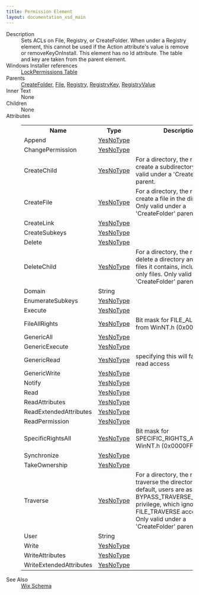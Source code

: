 ```yaml
---
title: Permission Element
layout: documentation_xsd_main
---
```

<dl>
  <dt>Description</dt>
  <dd>                 Sets ACLs on File, Registry, or CreateFolder.  When under a Registry element, this cannot be used                 if the Action attribute's value is remove or removeKeyOnInstall.  This element has no Id attribute.                 The table and key are taken from the parent element.             </dd>
  <dt>Windows Installer references</dt>
  <dd>
    <a href="http://msdn.microsoft.com/library/aa369774.aspx" target="_blank">LockPermissions Table</a>
  </dd>
  <dt>Parents</dt>
  <dd>
    <a href="../wix/createfolder">CreateFolder</a>, <a href="../wix/file">File</a>, <a href="../wix/registry">Registry</a>, <a href="../wix/registrykey">RegistryKey</a>, <a href="../wix/registryvalue">RegistryValue</a></dd>
  <dt>Inner Text</dt>
  <dd>None</dd>
  <dt>Children</dt>
  <dd>None</dd>
  <dt>Attributes</dt>
  <dd>
    <table cellspacing="0" cellpadding="0" class="schema">
      <tr>
        <th width="15%">Name</th>
        <th width="15%">Type</th>
        <th width="65%">Description</th>
        <th width="15%">Required</th>
      </tr>
      <tr>
        <td>Append</td>
        <td><a href="../wix/simple_type_yesnotype">YesNoType</a></td>
        <td>&nbsp;</td>
        <td>&nbsp;</td>
      </tr>
      <tr>
        <td>ChangePermission</td>
        <td><a href="../wix/simple_type_yesnotype">YesNoType</a></td>
        <td>&nbsp;</td>
        <td>&nbsp;</td>
      </tr>
      <tr>
        <td>CreateChild</td>
        <td><a href="../wix/simple_type_yesnotype">YesNoType</a></td>
        <td>For a directory, the right to create a subdirectory.  Only valid under a 'CreateFolder' parent.</td>
        <td>&nbsp;</td>
      </tr>
      <tr>
        <td>CreateFile</td>
        <td><a href="../wix/simple_type_yesnotype">YesNoType</a></td>
        <td>For a directory, the right to create a file in the directory.  Only valid under a 'CreateFolder' parent.</td>
        <td>&nbsp;</td>
      </tr>
      <tr>
        <td>CreateLink</td>
        <td><a href="../wix/simple_type_yesnotype">YesNoType</a></td>
        <td>&nbsp;</td>
        <td>&nbsp;</td>
      </tr>
      <tr>
        <td>CreateSubkeys</td>
        <td><a href="../wix/simple_type_yesnotype">YesNoType</a></td>
        <td>&nbsp;</td>
        <td>&nbsp;</td>
      </tr>
      <tr>
        <td>Delete</td>
        <td><a href="../wix/simple_type_yesnotype">YesNoType</a></td>
        <td>&nbsp;</td>
        <td>&nbsp;</td>
      </tr>
      <tr>
        <td>DeleteChild</td>
        <td><a href="../wix/simple_type_yesnotype">YesNoType</a></td>
        <td>For a directory, the right to delete a directory and all the files it contains, including read-only files.  Only valid under a 'CreateFolder' parent.</td>
        <td>&nbsp;</td>
      </tr>
      <tr>
        <td>Domain</td>
        <td>String</td>
        <td>&nbsp;</td>
        <td>&nbsp;</td>
      </tr>
      <tr>
        <td>EnumerateSubkeys</td>
        <td><a href="../wix/simple_type_yesnotype">YesNoType</a></td>
        <td>&nbsp;</td>
        <td>&nbsp;</td>
      </tr>
      <tr>
        <td>Execute</td>
        <td><a href="../wix/simple_type_yesnotype">YesNoType</a></td>
        <td>&nbsp;</td>
        <td>&nbsp;</td>
      </tr>
      <tr>
        <td>FileAllRights</td>
        <td><a href="../wix/simple_type_yesnotype">YesNoType</a></td>
        <td>Bit mask for FILE_ALL_ACCESS from WinNT.h (0x001F01FF).</td>
        <td>&nbsp;</td>
      </tr>
      <tr>
        <td>GenericAll</td>
        <td><a href="../wix/simple_type_yesnotype">YesNoType</a></td>
        <td>&nbsp;</td>
        <td>&nbsp;</td>
      </tr>
      <tr>
        <td>GenericExecute</td>
        <td><a href="../wix/simple_type_yesnotype">YesNoType</a></td>
        <td>&nbsp;</td>
        <td>&nbsp;</td>
      </tr>
      <tr>
        <td>GenericRead</td>
        <td><a href="../wix/simple_type_yesnotype">YesNoType</a></td>
        <td>specifying this will fail to grant read access</td>
        <td>&nbsp;</td>
      </tr>
      <tr>
        <td>GenericWrite</td>
        <td><a href="../wix/simple_type_yesnotype">YesNoType</a></td>
        <td>&nbsp;</td>
        <td>&nbsp;</td>
      </tr>
      <tr>
        <td>Notify</td>
        <td><a href="../wix/simple_type_yesnotype">YesNoType</a></td>
        <td>&nbsp;</td>
        <td>&nbsp;</td>
      </tr>
      <tr>
        <td>Read</td>
        <td><a href="../wix/simple_type_yesnotype">YesNoType</a></td>
        <td>&nbsp;</td>
        <td>&nbsp;</td>
      </tr>
      <tr>
        <td>ReadAttributes</td>
        <td><a href="../wix/simple_type_yesnotype">YesNoType</a></td>
        <td>&nbsp;</td>
        <td>&nbsp;</td>
      </tr>
      <tr>
        <td>ReadExtendedAttributes</td>
        <td><a href="../wix/simple_type_yesnotype">YesNoType</a></td>
        <td>&nbsp;</td>
        <td>&nbsp;</td>
      </tr>
      <tr>
        <td>ReadPermission</td>
        <td><a href="../wix/simple_type_yesnotype">YesNoType</a></td>
        <td>&nbsp;</td>
        <td>&nbsp;</td>
      </tr>
      <tr>
        <td>SpecificRightsAll</td>
        <td><a href="../wix/simple_type_yesnotype">YesNoType</a></td>
        <td>Bit mask for SPECIFIC_RIGHTS_ALL from WinNT.h (0x0000FFFF).</td>
        <td>&nbsp;</td>
      </tr>
      <tr>
        <td>Synchronize</td>
        <td><a href="../wix/simple_type_yesnotype">YesNoType</a></td>
        <td>&nbsp;</td>
        <td>&nbsp;</td>
      </tr>
      <tr>
        <td>TakeOwnership</td>
        <td><a href="../wix/simple_type_yesnotype">YesNoType</a></td>
        <td>&nbsp;</td>
        <td>&nbsp;</td>
      </tr>
      <tr>
        <td>Traverse</td>
        <td><a href="../wix/simple_type_yesnotype">YesNoType</a></td>
        <td>For a directory, the right to traverse the directory.  By default, users are assigned the BYPASS_TRAVERSE_CHECKING privilege, which ignores the FILE_TRAVERSE access right.  Only valid under a 'CreateFolder' parent.</td>
        <td>&nbsp;</td>
      </tr>
      <tr>
        <td>User</td>
        <td>String</td>
        <td>&nbsp;</td>
        <td>Yes</td>
      </tr>
      <tr>
        <td>Write</td>
        <td><a href="../wix/simple_type_yesnotype">YesNoType</a></td>
        <td>&nbsp;</td>
        <td>&nbsp;</td>
      </tr>
      <tr>
        <td>WriteAttributes</td>
        <td><a href="../wix/simple_type_yesnotype">YesNoType</a></td>
        <td>&nbsp;</td>
        <td>&nbsp;</td>
      </tr>
      <tr>
        <td>WriteExtendedAttributes</td>
        <td><a href="../wix/simple_type_yesnotype">YesNoType</a></td>
        <td>&nbsp;</td>
        <td>&nbsp;</td>
      </tr>
    </table>
  </dd>
  <dt>See Also</dt>
  <dd>
    <a href="../wix">Wix Schema</a>
  </dd>
</dl>

